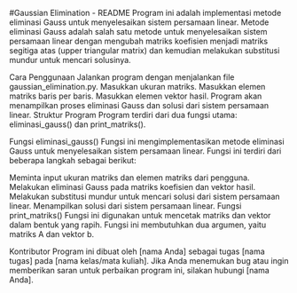#Gaussian Elimination - README
Program ini adalah implementasi metode eliminasi Gauss untuk menyelesaikan sistem persamaan linear. Metode eliminasi Gauss adalah salah satu metode untuk menyelesaikan sistem persamaan linear dengan mengubah matriks koefisien menjadi matriks segitiga atas (upper triangular matrix) dan kemudian melakukan substitusi mundur untuk mencari solusinya.

Cara Penggunaan
Jalankan program dengan menjalankan file gaussian_elimination.py.
Masukkan ukuran matriks.
Masukkan elemen matriks baris per baris.
Masukkan elemen vektor hasil.
Program akan menampilkan proses eliminasi Gauss dan solusi dari sistem persamaan linear.
Struktur Program
Program terdiri dari dua fungsi utama: eliminasi_gauss() dan print_matriks().

Fungsi eliminasi_gauss()
Fungsi ini mengimplementasikan metode eliminasi Gauss untuk menyelesaikan sistem persamaan linear. Fungsi ini terdiri dari beberapa langkah sebagai berikut:

Meminta input ukuran matriks dan elemen matriks dari pengguna.
Melakukan eliminasi Gauss pada matriks koefisien dan vektor hasil.
Melakukan substitusi mundur untuk mencari solusi dari sistem persamaan linear.
Menampilkan solusi dari sistem persamaan linear.
Fungsi print_matriks()
Fungsi ini digunakan untuk mencetak matriks dan vektor dalam bentuk yang rapih. Fungsi ini membutuhkan dua argumen, yaitu matriks A dan vektor b.

Kontributor
Program ini dibuat oleh [nama Anda] sebagai tugas [nama tugas] pada [nama kelas/mata kuliah]. Jika Anda menemukan bug atau ingin memberikan saran untuk perbaikan program ini, silakan hubungi [nama Anda].
